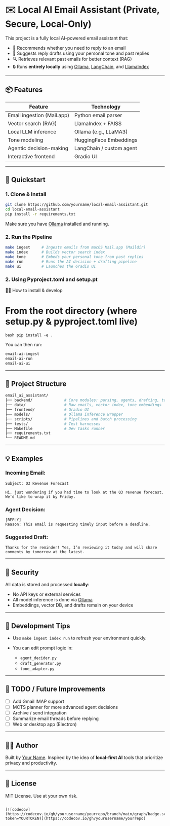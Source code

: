 # ✉️ Local AI Email Assistant (Private, Secure, Local-Only)

This project is a fully local AI-powered email assistant that:

- 🧠 Recommends whether you need to reply to an email
- 💬 Suggests reply drafts using your personal tone and past replies
- 🔍 Retrieves relevant past emails for better context (RAG)
- 🔒 Runs **entirely locally** using [Ollama](https://ollama.com), [LangChain](https://www.langchain.com/), and [LlamaIndex](https://www.llamaindex.ai/)

---

## 📦 Features

| Feature                        | Technology             |
|-------------------------------|------------------------|
| Email ingestion (Mail.app)    | Python email parser    |
| Vector search (RAG)           | LlamaIndex + FAISS     |
| Local LLM inference           | Ollama (e.g., LLaMA3)  |
| Tone modeling                 | HuggingFace Embeddings |
| Agentic decision-making       | LangChain / custom agent |
| Interactive frontend          | Gradio UI              |

---

## 🚀 Quickstart

### 1. Clone & Install

```bash
git clone https://github.com/yourname/local-email-assistant.git
cd local-email-assistant
pip install -r requirements.txt
````

Make sure you have [Ollama](https://ollama.com/) installed and running.

### 2. Run the Pipeline

```bash
make ingest     # Ingests emails from macOS Mail.app (Maildir)
make index      # Builds vector search index
make tone       # Embeds your personal tone from past replies
make run        # Runs the AI decision + drafting pipeline
make ui         # Launches the Gradio UI
```

### 2. Using Pyproject.toml and setup.pt

🧑‍💻 How to install & develop
# From the root directory (where setup.py & pyproject.toml live)
```bash pip install -e . ```

You can then run:
```bash 
email-ai-ingest
email-ai-run
email-ai-ui
```
---

## 🧰 Project Structure

```bash
email_ai_assistant/
├── backend/              # Core modules: parsing, agents, drafting, tone
├── data/                 # Raw emails, vector index, tone embeddings
├── frontend/             # Gradio UI
├── models/               # Ollama inference wrapper
├── scripts/              # Pipelines and batch processing
├── tests/                # Test harnesses
├── Makefile              # Dev tasks runner
├── requirements.txt
└── README.md
```

---

## 💡 Examples

### Incoming Email:

```
Subject: Q3 Revenue Forecast

Hi, just wondering if you had time to look at the Q3 revenue forecast. We’d like to wrap it by Friday.
```

### Agent Decision:

```
[REPLY]
Reason: This email is requesting timely input before a deadline.
```

### Suggested Draft:

```
Thanks for the reminder! Yes, I’m reviewing it today and will share comments by tomorrow at the latest.
```

---

## 🔐 Security

All data is stored and processed **locally**:

* No API keys or external services
* All model inference is done via [Ollama](https://ollama.com/)
* Embeddings, vector DB, and drafts remain on your device

---

## 🧪 Development Tips

* Use `make ingest index run` to refresh your environment quickly.
* You can edit prompt logic in:

  * `agent_decider.py`
  * `draft_generator.py`
  * `tone_adapter.py`

---

## 📌 TODO / Future Improvements

* [ ] Add Gmail IMAP support
* [ ] MCTS planner for more advanced agent decisions
* [ ] Archive / send integration
* [ ] Summarize email threads before replying
* [ ] Web or desktop app (Electron)

---

## 🧑‍💻 Author

Built by [Your Name](https://github.com/yourname).
Inspired by the idea of **local-first AI** tools that prioritize privacy and productivity.

---

## 📝 License

MIT License. Use at your own risk.

```

[![codecov](https://codecov.io/gh/yourusername/yourrepo/branch/main/graph/badge.svg?token=YOURTOKEN)](https://codecov.io/gh/yourusername/yourrepo)
